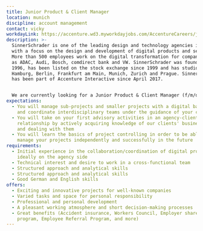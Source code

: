 ```yaml
---
title: Junior Product & Client Manager
location: munich
discipline: account management
contact: vicky
workdayLink: https://accenture.wd3.myworkdayjobs.com/AccentureCareers/job/Hamburg/Junior-Product---Client-Manager--f-m-d------SinnerSchrader_R00055431
description: >-
  SinnerSchrader is one of the leading design and technology agencies in Europe
  with a focus on the design and development of digital products and services.
  More than 500 employees work on the digital transformation for companies such
  as ADAC, Audi, Bosch, comdirect bank and VW. SinnerSchrader was founded in
  1996, has been listed on the stock exchange since 1999 and has studios in
  Hamburg, Berlin, Frankfurt am Main, Munich, Zurich and Prague. SinnerSchrader
  has been part of Accenture Interactive since April 2017.


  We are currently looking for a Junior Product & Client Manager (f/m/d/-) at our Munich office.
expectations:
  - You will manage sub-projects and smaller projects with a digital background
    and coordinate interdisciplinary teams under the guidance of your colleagues
  - You will take on your first advisory activities in an agency-client
    relationship by actively acquiring knowledge of our clients' business models
    and dealing with them
  - You will learn the basics of project controlling in order to be able to
    manage your projects independently and successfully in the future
requirements:
  - Initial experience in the collaboration/coordination of digital projects,
    ideally on the agency side
  - Technical interest and desire to work in a cross-functional team
  - Structured approach and analytical skills
  - Structured approach and analytical skills
  - Good German and English skills
offers:
  - Exciting and innovative projects for well-known companies
  - Varied tasks and space for personal responsibility
  - Professional and personal development
  - A pleasant working atmosphere and short decision-making processes
  - Great benefits (Accident insurance, Workers Council, Employer share purchase
    program, Employee Referral Program, and more)
---
```

